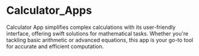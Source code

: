 # Calculator_Apps
Calculator App simplifies complex calculations with its user-friendly interface, offering swift solutions for mathematical tasks. Whether you're tackling basic arithmetic or advanced equations, this app is your go-to tool for accurate and efficient computation.

